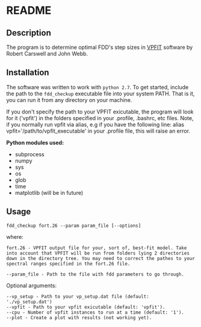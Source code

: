 # README

## Description

The program is to determine optimal FDD's step sizes in [VPFIT](https://www.ast.cam.ac.uk/~rfc/vpfit.html) software by Robert Carswell and John Webb.

## Installation
The software was written to work with `python 2.7`. 
To get started, include the path to the `fdd_checkup` executable file into your system PATH.
That is it, you can run it from any directory on your machine.

If you don't specify the path to your VPFIT exicutable, the program will look for it ('vpfit') in the folders specified in your .profile, .bashrc, etc files.
Note, if you normally run vpfit via alias, e.g if you have the following line:
alias vpfit='/path/to/vpfit_executable'
in your .profile file, this will raise an error.


**Python modules used:**

- subprocess
- numpy
- sys
- os
- glob
- time
- matplotlib (will be in future)

## Usage

`fdd_checkup fort.26 --param param_file [--options]`

where:
```
fort.26 - VPFIT output file for your, sort of, best-fit model. Take into account that VPFIT will be run from folders lying 2 directories down in the directory tree. You may need to correct the pathes to your spectral ranges specified in the fort.26 file.

--param_file - Path to the file with fdd parameters to go through.

```
Optional arguments:
```
--vp_setup - Path to your vp_setup.dat file (default: './vp_setup.dat')
--vpfit - Path to your vpfit exicutable (default: 'vpfit').
--cpu - Number of vpfit instances to run at a time (default: '1').
--plot - Create a plot with results (not working yet).
```
